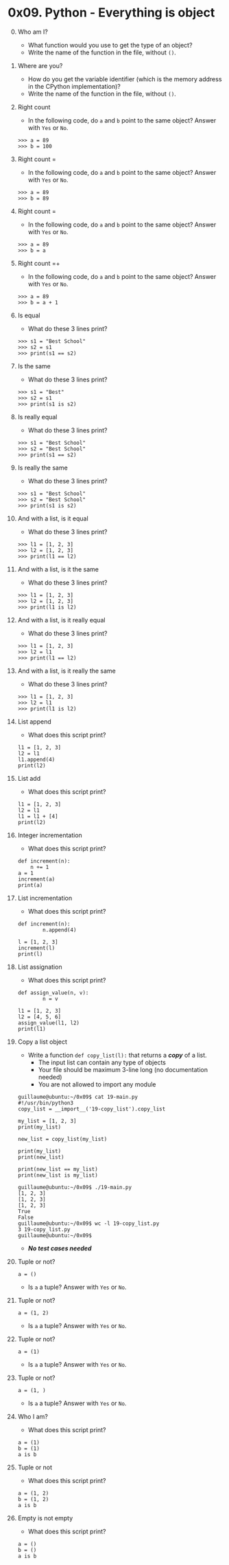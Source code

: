 # 0x09. Python - Everything is object

0. Who am I?
	- What function would you use to get the type of an object?
	- Write the name of the function in the file, without `()`.

1. Where are you?
	- How do you get the variable identifier (which is the memory address in the CPython implementation)?
	- Write the name of the function in the file, without `()`.

2. Right count
	- In the following code, do `a` and `b` point to the same object? Answer with `Yes` or `No`.
	```
	>>> a = 89
	>>> b = 100
	```

3. Right count =
	- In the following code, do `a` and `b` point to the same object? Answer with `Yes` or `No`.
	```
	>>> a = 89
	>>> b = 89
	```

4. Right count =
	- In the following code, do `a` and `b` point to the same object? Answer with `Yes` or `No`.
	```
	>>> a = 89
	>>> b = a
	```

5. Right count =+
	- In the following code, do `a` and `b` point to the same object? Answer with `Yes` or `No`.
	```
	>>> a = 89
	>>> b = a + 1
	```

6. Is equal
	- What do these 3 lines print?
	```
	>>> s1 = "Best School"
	>>> s2 = s1
	>>> print(s1 == s2)
	```

7. Is the same
	- What do these 3 lines print?
	```
	>>> s1 = "Best"
	>>> s2 = s1
	>>> print(s1 is s2)
	```

8. Is really equal
	- What do these 3 lines print?
	```
	>>> s1 = "Best School"
	>>> s2 = "Best School"
	>>> print(s1 == s2)
	```

9. Is really the same
	- What do these 3 lines print?
	```
	>>> s1 = "Best School"
	>>> s2 = "Best School"
	>>> print(s1 is s2)
	```

10. And with a list, is it equal
	- What do these 3 lines print?
	```
	>>> l1 = [1, 2, 3]
	>>> l2 = [1, 2, 3] 
	>>> print(l1 == l2)
	```

11. And with a list, is it the same
	- What do these 3 lines print?
	```
	>>> l1 = [1, 2, 3]
	>>> l2 = [1, 2, 3] 
	>>> print(l1 is l2)
	```

12. And with a list, is it really equal
	- What do these 3 lines print?
	```
	>>> l1 = [1, 2, 3]
	>>> l2 = l1
	>>> print(l1 == l2)
	```

13. And with a list, is it really the same
	- What do these 3 lines print?
	```
	>>> l1 = [1, 2, 3]
	>>> l2 = l1
	>>> print(l1 is l2)
	```

14. List append
	- What does this script print?
	```
	l1 = [1, 2, 3]
	l2 = l1
	l1.append(4)
	print(l2)
	```

15. List add
	- What does this script print?
	```
	l1 = [1, 2, 3]
	l2 = l1
	l1 = l1 + [4]
	print(l2)
	```

16. Integer incrementation
	- What does this script print?
	```
	def increment(n):
		n += 1
	a = 1
	increment(a)
	print(a)
	```

17. List incrementation
	- What does this script print?
	```
	def increment(n):
    		n.append(4)

	l = [1, 2, 3]
	increment(l)
	print(l)
	```

18. List assignation
	- What does this script print?
	```
	def assign_value(n, v):
    		n = v

	l1 = [1, 2, 3]
	l2 = [4, 5, 6]
	assign_value(l1, l2)
	print(l1)
	```

19. Copy a list object
	- Write a function `def copy_list(l):` that returns a ___copy___ of a list.
		- The input list can contain any type of objects
		- Your file should be maximum 3-line long (no documentation needed)
		- You are not allowed to import any module
	```
	guillaume@ubuntu:~/0x09$ cat 19-main.py
	#!/usr/bin/python3
	copy_list = __import__('19-copy_list').copy_list

	my_list = [1, 2, 3]
	print(my_list)

	new_list = copy_list(my_list)

	print(my_list)
	print(new_list)

	print(new_list == my_list)
	print(new_list is my_list)

	guillaume@ubuntu:~/0x09$ ./19-main.py
	[1, 2, 3]
	[1, 2, 3]
	[1, 2, 3]
	True
	False
	guillaume@ubuntu:~/0x09$ wc -l 19-copy_list.py 
	3 19-copy_list.py
	guillaume@ubuntu:~/0x09$ 
	```
	- ___No test cases needed___

20. Tuple or not?
	```
	a = ()
	```
	- Is `a` a tuple? Answer with `Yes` or `No`.

21. Tuple or not?
	```
	a = (1, 2)
	```
	- Is `a` a tuple? Answer with `Yes` or `No`.

22. Tuple or not?
	```
	a = (1)
	```
	- Is `a` a tuple? Answer with `Yes` or `No`.

23. Tuple or not?
	```
	a = (1, )
	```
	- Is `a` a tuple? Answer with `Yes` or `No`.

24. Who I am?
	- What does this script print?
	```
	a = (1)
	b = (1)
	a is b
	```

25. Tuple or not
	- What does this script print?
	```
	a = (1, 2)
	b = (1, 2)
	a is b
	```

26. Empty is not empty
	- What does this script print?
	```
	a = ()
	b = ()
	a is b
	```

